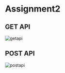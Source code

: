 # Assignment2

## GET API

![getapi](https://github.com/user-attachments/assets/991620f5-2048-4856-b4b0-09a8b7be71fa)

## POST API

![postapi](https://github.com/user-attachments/assets/b895adae-87ee-4859-850c-cd194c1d928e)
